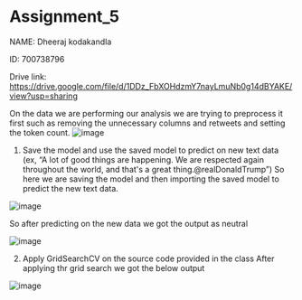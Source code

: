 # Assignment_5

NAME: Dheeraj kodakandla


ID: 700738796


Drive link: https://drive.google.com/file/d/1DDz_FbXOHdzmY7nayLmuNb0g14dBYAKE/view?usp=sharing




On the data we are performing our analysis we are trying to preprocess it first such as removing the unnecessary columns and retweets and setting the token count.
![image](https://github.com/dheeraj3119/Assignment_5/assets/83443076/32438b79-d459-464c-b84d-07df2a7f4833)


1.	 Save the model and use the saved model to predict on new text data (ex, “A lot of good things are happening. We are respected again throughout the world, and that's a great thing.@realDonaldTrump”)
So here we are saving the model and then importing the saved model to predict the new text data.

![image](https://github.com/dheeraj3119/Assignment_5/assets/83443076/73ce4378-2bc2-463d-8e6d-ba59e40e4763)

So after predicting on the new data we got the output as neutral

![image](https://github.com/dheeraj3119/Assignment_5/assets/83443076/7f7ddc8e-6997-480e-aa48-5dd65dd4cb4c)


2.	Apply GridSearchCV on the source code provided in the class
After applying thr grid search we got the below output

![image](https://github.com/dheeraj3119/Assignment_5/assets/83443076/3f34a3c4-e04f-4739-91f9-6981ab1145ca)
